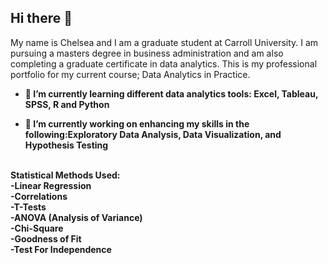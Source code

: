 ## Hi there 👋

My name is Chelsea and I am a graduate student at Carroll University. I am pursuing a masters degree in business administration and am also completing a graduate certificate in data analytics. This is my professional portfolio for my current course; Data Analytics in Practice.

- <strong>🌱 I’m currently learning different data analytics tools:<strong> Excel, Tableau, SPSS, R and Python

- <strong>🔭  I’m currently working on enhancing my skills in the following:<strong>Exploratory Data Analysis, Data Visualization, and Hypothesis Testing 
<br>
<strong>Statistical Methods Used:<strong><br>
  -Linear Regression<br>
  -Correlations<br>
  -T-Tests<br>
  -ANOVA (Analysis of Variance)<br>
  -Chi-Square<br>
  -Goodness of Fit<br>
  -Test For Independence<br>
  
<!--
  ## Tools: Tableau, SPSS, Excel, 
**cschuebel/cschuebel** is a ✨ _special_ ✨ repository because its `README.md` (this file) appears on your GitHub profile.

Here are some ideas to get you started:

- 🔭  I’m currently working on ...
- 🌱 I’m currently learning ...
- 👯 I’m looking to collaborate on ...
- 🤔 I’m looking for help with ...
- 💬 Ask me about ...
- 📫 How to reach me: ...
- 😄 Pronouns: ...
- ⚡ Fun fact: ...
-->
